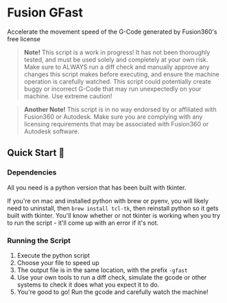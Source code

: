 # Fusion GFast
Accelerate the movement speed of the G-Code generated by Fusion360's free license

>**Note!** This script is a work in progress! It has not been thoroughly tested, and must be used solely and completely at your own risk. Make sure to ALWAYS run a diff check and manually approve any changes this script makes before executing, and ensure the machine operation is carefully watched. This script could potentially create buggy or incorrect G-Code that may run unexpectedly on your machine. Use extreme caution!

>**Another Note!** This script is in no way endorsed by or affiliated with Fusion360 or Autodesk. Make sure you are complying with any licensing requirements that may be associated with Fusion360 or Autodesk software.

## Quick Start 🚀

### Dependencies
All you need is a python version that has been built with tkinter.

If you're on mac and installed python with brew or pyenv, you will likely need to uninstall, then `brew install tcl-tk`, then reinstall python so it gets built with tkinter. You'll know whether or not tkinter is working when you try to run the script - it'll come up with an error if it's not.

### Running the Script
1. Execute the python script
2. Choose your file to speed up
3. The output file is in the same location, with the prefix `-gfast`
4. Use your own tools to run a diff check, simulate the gcode or other systems to check it does what you expect it to do.
5. You're good to go! Run the gcode and carefully watch the machine!
